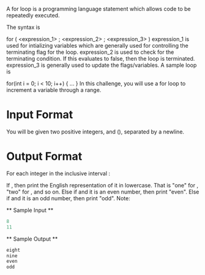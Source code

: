 A for loop is a programming language statement which allows code to be repeatedly executed.

The syntax is

for ( <expression_1> ; <expression_2> ; <expression_3> )
    <statement>
expression_1 is used for intializing variables which are generally used for controlling the terminating flag for the loop.
expression_2 is used to check for the terminating condition. If this evaluates to false, then the loop is terminated.
expression_3 is generally used to update the flags/variables.
A sample loop is

for(int i = 0; i < 10; i++) {
    ...
}
In this challenge, you will use a for loop to increment a variable through a range.

# Input Format
You will be given two positive integers,  and  (), separated by a newline.



# Output Format

For each integer  in the inclusive interval :

If , then print the English representation of it in lowercase. That is "one" for , "two" for , and so on.
Else if  and it is an even number, then print "even".
Else if  and it is an odd number, then print "odd".
Note: 

** Sample Input **
```c++
8
11
```

** Sample Output **

```c++
eight
nine
even
odd
```